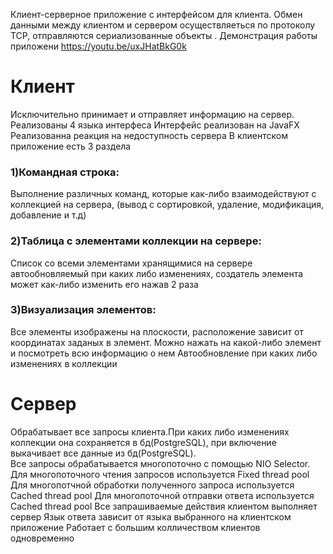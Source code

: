 Клиент-серверное приложение с интерфейсом для клиента. Обмен данными между клиентом и сервером осуществляеться по протоколу TCP, отправляются сериализованные объекты . 
Демонстрация работы приложени https://youtu.be/uxJHatBkG0k

#  Клиент
  Исключительно принимает и отправляет информацию на сервер.
  Реализованы 4 языка интерфеса
  Интерфейс реализован на JavaFX
  Реализованна реакция на недоступность сервера
  В клиентском приложение есть 3 раздела
### 1)Командная строка: 
  Выполнение различных команд, которые как-либо взаимодействуют с коллекцией на сервера, (вывод с сортировкой, удаление, модификация, добавление и т.д)
 ### 2)Таблица с элементами коллекции на сервере:
  Список со всеми элементами хранящимися на сервере автообновляемый при каких либо изменениях, создатель элемента может как-либо изменить его нажав 2 раза
 ### 3)Визуализация элементов: 
 Все элементы изображены на плоскости, расположение зависит от координатах заданых в элемент.
 Можно нажать на какой-либо элемент и посмотреть всю информацию о нем
 Автообновление при каких либо изменениях в коллекции
#  Сервер
  Обрабатывает все запросы клиента.При каких либо изменениях коллекции она сохраняется в бд(PostgreSQL), при включение выкачивает все данные из бд(PostgreSQL).  
  Все запросы обрабатывается многопоточно с помощью  NIO Selector. 
    Для многопоточного чтения запросов используется Fixed thread pool
    Для многопотчной обработки полученного запроса используется Cached thread pool
    Для многопоточной отправки ответа используется Cached thread pool
  Все запрашиваемые действия клиентом выполняет сервер 
  Язык ответа зависит от языка выбранного на клиентском приложение 
  Работает с большим колличеством клиентов одновременно
